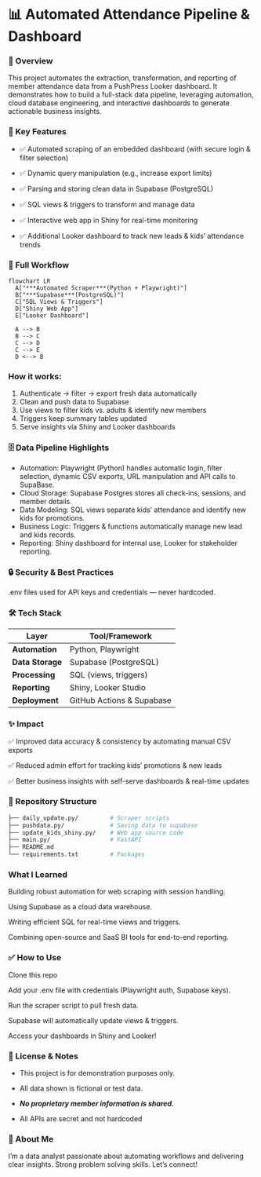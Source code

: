 # 📊 Automated Attendance Pipeline & Dashboard


### 📌 Overview
This project automates the extraction, transformation, and reporting of member attendance data from a PushPress Looker dashboard.
It demonstrates how to build a full-stack data pipeline, leveraging automation, cloud database engineering, and interactive dashboards to generate actionable business insights.

### 🚀 Key Features
- ✅ Automated scraping of an embedded dashboard (with secure login & filter selection)
  
- ✅ Dynamic query manipulation (e.g., increase export limits)
  
- ✅ Parsing and storing clean data in Supabase (PostgreSQL)
  
- ✅ SQL views & triggers to transform and manage data
  
- ✅ Interactive web app in Shiny for real-time monitoring
  
- ✅ Additional Looker dashboard to track new leads & kids’ attendance trends

### 🔗 Full Workflow
```mermaid
flowchart LR
  A["***Automated Scraper***(Python + Playwright)"]
  B["***Supabase***(PostgreSQL)"]
  C["SQL Views & Triggers"]
  D["Shiny Web App"]
  E["Looker Dashboard"]

  A --> B
  B --> C
  C --> D
  C --> E
  D <--> B
```
### How it works:
1. Authenticate → filter → export fresh data automatically
2. Clean and push data to Supabase
3. Use views to filter kids vs. adults & identify new members
4. Triggers keep summary tables updated
5. Serve insights via Shiny and Looker dashboards

### 🗄️ Data Pipeline Highlights
- Automation: Playwright (Python) handles automatic login, filter selection, dynamic CSV exports, URL manipulation and API calls to SupaBase.
- Cloud Storage: Supabase Postgres stores all check-ins, sessions, and member details.
- Data Modeling: SQL views separate kids’ attendance and identify new kids for promotions. 
- Business Logic: Triggers & functions automatically manage new lead and kids records.
- Reporting: Shiny dashboard for internal use, Looker for stakeholder reporting.

### 🔒 Security & Best Practices
.env files used for API keys and credentials — never hardcoded.

### 🛠️ Tech Stack
| Layer            | Tool/Framework            |
| ---------------- | ------------------------- |
| **Automation**   | Python, Playwright        |
| **Data Storage** | Supabase (PostgreSQL)     |
| **Processing**   | SQL (views, triggers)     |
| **Reporting**    | Shiny, Looker Studio      |
| **Deployment**   | GitHub Actions & Supabase |


### ✨ Impact
✅ Improved data accuracy & consistency by automating manual CSV exports

✅ Reduced admin effort for tracking kids’ promotions & new leads

✅ Better business insights with self-serve dashboards & real-time updates

### 📂 Repository Structure
```bash
├── daily_update.py/         # Scraper scripts
├── pushdata.py/             # Saving data to supabase
├── update_kids_shiny.py/    # Web app source code
├── main.py/                 # FastAPI
├── README.md
└── requirements.txt         # Packages
```
### What I Learned
Building robust automation for web scraping with session handling.

Using Supabase as a cloud data warehouse.

Writing efficient SQL for real-time views and triggers.

Combining open-source and SaaS BI tools for end-to-end reporting.

### ✅ How to Use
Clone this repo

Add your .env file with credentials (Playwright auth, Supabase keys).

Run the scraper script to pull fresh data.

Supabase will automatically update views & triggers.

Access your dashboards in Shiny and Looker!

### 🤝 License & Notes
- This project is for demonstration purposes only.

- All data shown is fictional or test data.

- ***No proprietary member information is shared.***

- All APIs are secret and not hardcoded

### 👋 About Me
I’m a data analyst passionate about automating workflows and delivering clear insights. Strong problem solving skills.
Let’s connect!
